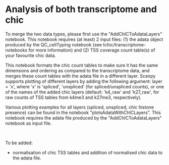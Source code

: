 # Analysis of both transcriptome and chic

To merge the two data types, please first use the "AddChICToAdataLayers" notebook. This notebook requires (at least) 2 input files: 
(1) the adata object produced by the QC_cellTyping notebook (see tchic/transcriptome-notebooks for more information) and 
(2) TSS coverage count table(s) of your favourite chic data.

This notebook formats the chic count tables to make sure it has the same dimensions and ordering as compared to the transcriptome data, and merges these count tables with the adata file in a different layer. 
Scanpy supports plotting of different layers by adding the following argument: layer = 'x', where 'x' is 'spliced', 'unspliced' (for spliced/unspliced counts), 
or one of the names of the added chic layers (default: 'k4_raw' and 'k27_raw', for raw counts of TSS tables from k4me3 and k27me3, respectively). 


Various plotting examples for all layers (spliced, unspliced, chic histone presence) can be found in the notebook "plotsAdataWithChICLayers". This notebook requires the adata file produced by the "AddChICToAdataLayers" notebook as input file.


<br/>

To be added: 
- normalisation of chic TSS tables and addition of normalised chic data to the adata file.
